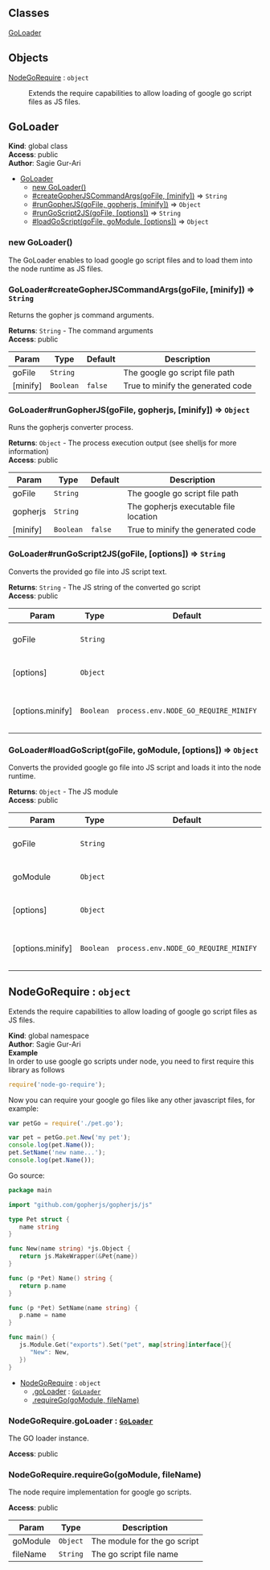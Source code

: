 ## Classes

<dl>
<dt><a href="#GoLoader">GoLoader</a></dt>
<dd></dd>
</dl>

## Objects

<dl>
<dt><a href="#NodeGoRequire">NodeGoRequire</a> : <code>object</code></dt>
<dd><p>Extends the require capabilities to allow loading of google go
script files as JS files.</p>
</dd>
</dl>

<a name="GoLoader"></a>

## GoLoader
**Kind**: global class  
**Access**: public  
**Author**: Sagie Gur-Ari  

* [GoLoader](#GoLoader)
    * [new GoLoader()](#new_GoLoader_new)
    * [#createGopherJSCommandArgs(goFile, [minify])](#GoLoader+createGopherJSCommandArgs) ⇒ <code>String</code>
    * [#runGopherJS(goFile, gopherjs, [minify])](#GoLoader+runGopherJS) ⇒ <code>Object</code>
    * [#runGoScript2JS(goFile, [options])](#GoLoader+runGoScript2JS) ⇒ <code>String</code>
    * [#loadGoScript(goFile, goModule, [options])](#GoLoader+loadGoScript) ⇒ <code>Object</code>

<a name="new_GoLoader_new"></a>

### new GoLoader()
The GoLoader enables to load google go script files and to load them into the
node runtime as JS files.

<a name="GoLoader+createGopherJSCommandArgs"></a>

### GoLoader#createGopherJSCommandArgs(goFile, [minify]) ⇒ <code>String</code>
Returns the gopher js command arguments.

**Returns**: <code>String</code> - The command arguments  
**Access**: public  

| Param | Type | Default | Description |
| --- | --- | --- | --- |
| goFile | <code>String</code> |  | The google go script file path |
| [minify] | <code>Boolean</code> | <code>false</code> | True to minify the generated code |

<a name="GoLoader+runGopherJS"></a>

### GoLoader#runGopherJS(goFile, gopherjs, [minify]) ⇒ <code>Object</code>
Runs the gopherjs converter process.

**Returns**: <code>Object</code> - The process execution output (see shelljs for more information)  
**Access**: public  

| Param | Type | Default | Description |
| --- | --- | --- | --- |
| goFile | <code>String</code> |  | The google go script file path |
| gopherjs | <code>String</code> |  | The gopherjs executable file location |
| [minify] | <code>Boolean</code> | <code>false</code> | True to minify the generated code |

<a name="GoLoader+runGoScript2JS"></a>

### GoLoader#runGoScript2JS(goFile, [options]) ⇒ <code>String</code>
Converts the provided go file into JS script text.

**Returns**: <code>String</code> - The JS string of the converted go script  
**Access**: public  

| Param | Type | Default | Description |
| --- | --- | --- | --- |
| goFile | <code>String</code> |  | The google go script file path |
| [options] | <code>Object</code> |  | Optional runtime options |
| [options.minify] | <code>Boolean</code> | <code>process.env.NODE_GO_REQUIRE_MINIFY</code> | True to minify the generated code |

<a name="GoLoader+loadGoScript"></a>

### GoLoader#loadGoScript(goFile, goModule, [options]) ⇒ <code>Object</code>
Converts the provided google go file into JS script and loads it into
the node runtime.

**Returns**: <code>Object</code> - The JS module  
**Access**: public  

| Param | Type | Default | Description |
| --- | --- | --- | --- |
| goFile | <code>String</code> |  | The go script file path |
| goModule | <code>Object</code> |  | The module for the go script |
| [options] | <code>Object</code> |  | Optional runtime options |
| [options.minify] | <code>Boolean</code> | <code>process.env.NODE_GO_REQUIRE_MINIFY</code> | True to minify the generated code |

<a name="NodeGoRequire"></a>

## NodeGoRequire : <code>object</code>
Extends the require capabilities to allow loading of google go
script files as JS files.

**Kind**: global namespace  
**Author**: Sagie Gur-Ari  
**Example**  
In order to use google go scripts under node, you need to first require this library as follows
```js
require('node-go-require');
```
Now you can require your google go files like any other javascript files, for example:
```js
var petGo = require('./pet.go');

var pet = petGo.pet.New('my pet');
console.log(pet.Name());
pet.SetName('new name...');
console.log(pet.Name());
```
Go source:
```go
package main

import "github.com/gopherjs/gopherjs/js"

type Pet struct {
   name string
}

func New(name string) *js.Object {
   return js.MakeWrapper(&Pet{name})
}

func (p *Pet) Name() string {
   return p.name
}

func (p *Pet) SetName(name string) {
   p.name = name
}

func main() {
   js.Module.Get("exports").Set("pet", map[string]interface{}{
      "New": New,
   })
}
```

* [NodeGoRequire](#NodeGoRequire) : <code>object</code>
    * [.goLoader](#NodeGoRequire.goLoader) : [<code>GoLoader</code>](#GoLoader)
    * [.requireGo(goModule, fileName)](#NodeGoRequire.requireGo)

<a name="NodeGoRequire.goLoader"></a>

### NodeGoRequire.goLoader : [<code>GoLoader</code>](#GoLoader)
The GO loader instance.

**Access**: public  
<a name="NodeGoRequire.requireGo"></a>

### NodeGoRequire.requireGo(goModule, fileName)
The node require implementation for google go scripts.

**Access**: public  

| Param | Type | Description |
| --- | --- | --- |
| goModule | <code>Object</code> | The module for the go script |
| fileName | <code>String</code> | The go script file name |

